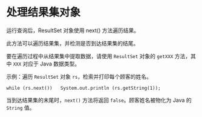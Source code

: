 处理结果集对象 
============================

运行查询后，ResultSet 对象使用 next() 方法遍历结果。

此方法可以遍历结果集，并检测是否到达结果集的结尾。

要在遍历过程中从结果集中提取数据，请使用 `ResultSet` 对象的 `getXXX` 方法，其中 `XXX` 对应于 Java 数据类型。

示例：遍历 `ResultSet` 对象 `rs`，检索并打印每个顾客的姓名。

```unknow
while (rs.next())   System.out.println (rs.getString(1));
```



当到达结果集的末尾时，`next()` 方法将返回 `false`。顾客姓名被物化为 Java 的 `String` 值。
